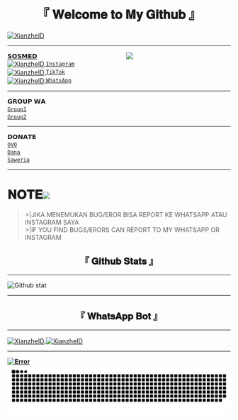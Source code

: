 
<h1 align="center">『 𝐖𝐞𝐥𝐜𝐨𝐦𝐞 𝐭𝐨 𝐌𝐲 𝐆𝐢𝐭𝐡𝐮𝐛 』</h1>
<a href="https://github.com/Xianzhe-ID"><img src="https://telegra.ph/file/b9d4ad7ec95a43e289eac.jpg" width="1000" align="center" alt="XianzheID"></a>
<HR>
<a href="https://github.com/xianzhe-id"><img src="https://i.imgur.com/MYiQwIn.gif" width="236" align="right">

𝗦𝗢𝗦𝗠𝗘𝗗<br>
<a href="https://www.instagram.com/xianzhe_xx">
    <img alt="XianzheID" width="26px" src="https://github.com/siegrin/siegrin/blob/main/Assets/Instagram.svg" align="center" />
  </a> <a href="https://instagram.com/xianzhe_xx/">```Instagram```</a><br>
<a href="https://www.tiktok.com/@xianzhe.id">
    <img alt="XianzheID" width="26px" src="https://github.com/siegrin/siegrin/blob/main/Assets/Tiktok.svg" align="center" />
  </a> <a href="https://tiktok.com/xianzhe.id/">```TikTok```</a> <br>
<a href="https://wa.me/628532678q097">
    <img alt="XianzheID" width="26px" src="https://github.com/siegrin/siegrin/blob/main/Assets/Whatsapp.svg" align="center" />
  </a> <a href="https://wa.me/6285326781097?text=Hi">```WhatsApp```</a><hr>
𝗚𝗥𝗢𝗨𝗣 𝗪𝗔<br>
<a href="https://chat.whatsapp.com/HP5Pbp9MT0eIaC5lfJgw9A">```Group1```</a> <br>
<a href="https://chat.whatsapp.com/Fia1wnVRtJKGlqFiHfiAA8">```Group2```</a> <br><hr>
𝗗𝗢𝗡𝗔𝗧𝗘<br>
<a href="https://iili.io/Dj2K2n.jpg">```OVO```</a><br>
<a href="https://iili.io/Dj2f7s.png">```Dana```</a><br>
<a href="https://saweria.co/xianzhe">```Saweria```</a><hr>


<h1>𝐍𝐎𝐓𝐄<img src="https://raw.githubusercontent.com/innng/innng/master/assets/kyubey.gif" width="55"></h1>
<blockquote>
>|JIKA MENEMUKAN BUG/EROR BISA REPORT KE WHATSAPP ATAU INSTAGRAM SAYA<br>
>|IF YOU FIND BUGS/ERORS CAN REPORT TO MY WHATSAPP OR INSTAGRAM
</blockquote>
<h2 align="center">『 𝐆𝐢𝐭𝐡𝐮𝐛 𝐒𝐭𝐚𝐭𝐬 』</h2>
<hr>

![Github stat](https://github-readme-stats.vercel.app/api?username=Xianzhe-ID&theme=midnight-purple&show_icons=true) 

<hr>
<h2 align="center">『 𝐖𝐡𝐚𝐭𝐬𝐀𝐩𝐩 𝐁𝐨𝐭 』</h2>
<hr>
<a href="https://github.com/Xianzhe-ID/XiaFeixuan-Bot/tree/XiaFeixuan"><img src="https://github-readme-stats.vercel.app/api/pin/?username=Xianzhe-ID&repo=XiaFeixuan-Bot&theme=dark" align="center" alt="XianzheID">
<a href="https://github.com/Xianzhe-ID/AnnieBot-MD"><img src="https://github-readme-stats.vercel.app/api/pin/?username=Xianzhe-ID&repo=AnnieBot-MD&theme=dark" align="center" alt="XianzheID">
</br>
<hr>

![𝐄𝐫𝐫𝐨𝐫](github-snake.svg#gh-light-mode-only)
![𝐄𝐫𝐫𝐨𝐫](https://github.com/Platane/snk/raw/output/github-contribution-grid-snake.svg#gh-dark-mode-only)
